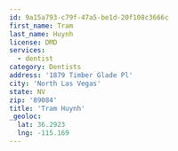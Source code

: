 ```yaml
---
id: 9a15a793-c79f-47a5-be1d-20f108c3666c
first_name: Tram
last_name: Huynh
license: DMD
services:
  - dentist
category: Dentists
address: '1879 Timber Glade Pl'
city: 'North Las Vegas'
state: NV
zip: '89084'
title: 'Tram Huynh'
_geoloc:
  lat: 36.2923
  lng: -115.169
---
```

